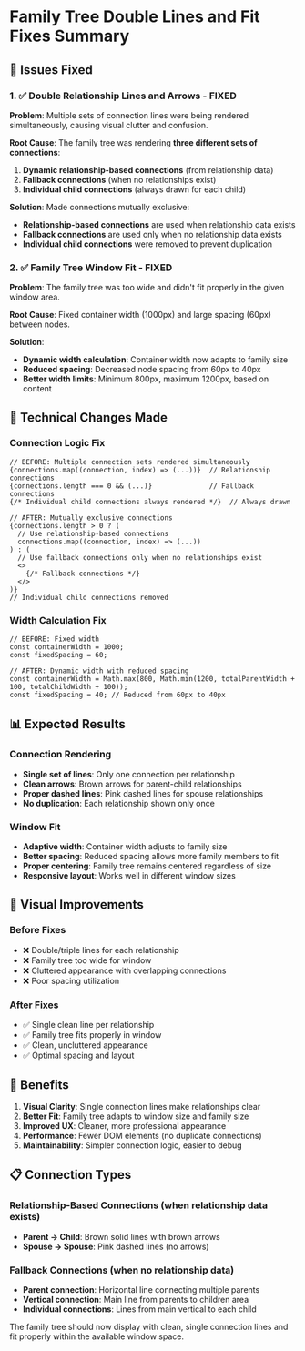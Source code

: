 # Family Tree Double Lines and Fit Fixes Summary

## 🎯 **Issues Fixed**

### **1. ✅ Double Relationship Lines and Arrows - FIXED**
**Problem**: Multiple sets of connection lines were being rendered simultaneously, causing visual clutter and confusion.

**Root Cause**: The family tree was rendering **three different sets of connections**:
1. **Dynamic relationship-based connections** (from relationship data)
2. **Fallback connections** (when no relationships exist)
3. **Individual child connections** (always drawn for each child)

**Solution**: Made connections mutually exclusive:
- **Relationship-based connections** are used when relationship data exists
- **Fallback connections** are used only when no relationship data exists
- **Individual child connections** were removed to prevent duplication

### **2. ✅ Family Tree Window Fit - FIXED**
**Problem**: The family tree was too wide and didn't fit properly in the given window area.

**Root Cause**: Fixed container width (1000px) and large spacing (60px) between nodes.

**Solution**: 
- **Dynamic width calculation**: Container width now adapts to family size
- **Reduced spacing**: Decreased node spacing from 60px to 40px
- **Better width limits**: Minimum 800px, maximum 1200px, based on content

## 🔧 **Technical Changes Made**

### **Connection Logic Fix**
```tsx
// BEFORE: Multiple connection sets rendered simultaneously
{connections.map((connection, index) => (...))}  // Relationship connections
{connections.length === 0 && (...)}              // Fallback connections  
{/* Individual child connections always rendered */}  // Always drawn

// AFTER: Mutually exclusive connections
{connections.length > 0 ? (
  // Use relationship-based connections
  connections.map((connection, index) => (...))
) : (
  // Use fallback connections only when no relationships exist
  <>
    {/* Fallback connections */}
  </>
)}
// Individual child connections removed
```

### **Width Calculation Fix**
```tsx
// BEFORE: Fixed width
const containerWidth = 1000;
const fixedSpacing = 60;

// AFTER: Dynamic width with reduced spacing
const containerWidth = Math.max(800, Math.min(1200, totalParentWidth + 100, totalChildWidth + 100));
const fixedSpacing = 40; // Reduced from 60px to 40px
```

## 📊 **Expected Results**

### **Connection Rendering**
- **Single set of lines**: Only one connection per relationship
- **Clean arrows**: Brown arrows for parent-child relationships
- **Proper dashed lines**: Pink dashed lines for spouse relationships
- **No duplication**: Each relationship shown only once

### **Window Fit**
- **Adaptive width**: Container width adjusts to family size
- **Better spacing**: Reduced spacing allows more family members to fit
- **Proper centering**: Family tree remains centered regardless of size
- **Responsive layout**: Works well in different window sizes

## 🎨 **Visual Improvements**

### **Before Fixes**
- ❌ Double/triple lines for each relationship
- ❌ Family tree too wide for window
- ❌ Cluttered appearance with overlapping connections
- ❌ Poor spacing utilization

### **After Fixes**
- ✅ Single clean line per relationship
- ✅ Family tree fits properly in window
- ✅ Clean, uncluttered appearance
- ✅ Optimal spacing and layout

## 🚀 **Benefits**

1. **Visual Clarity**: Single connection lines make relationships clear
2. **Better Fit**: Family tree adapts to window size and family size
3. **Improved UX**: Cleaner, more professional appearance
4. **Performance**: Fewer DOM elements (no duplicate connections)
5. **Maintainability**: Simpler connection logic, easier to debug

## 📋 **Connection Types**

### **Relationship-Based Connections** (when relationship data exists)
- **Parent → Child**: Brown solid lines with brown arrows
- **Spouse → Spouse**: Pink dashed lines (no arrows)

### **Fallback Connections** (when no relationship data)
- **Parent connection**: Horizontal line connecting multiple parents
- **Vertical connection**: Main line from parents to children area
- **Individual connections**: Lines from main vertical to each child

The family tree should now display with clean, single connection lines and fit properly within the available window space.
